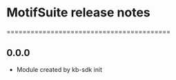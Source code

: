 # MotifSuite release notes
=========================================

0.0.0
-----
* Module created by kb-sdk init
